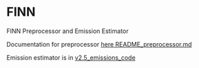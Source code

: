 # FINN
FINN Preprocessor and Emission Estimator

Documentation for preprocessor [here README_preprocessor.md](https://github.com/NCAR/finn-preprocessor/blob/master/README_preprocessor.md)


Emission estimator is in [v2.5_emissions_code](https://github.com/NCAR/finn-preprocessor/tree/master/v2.5_emissions_code)
